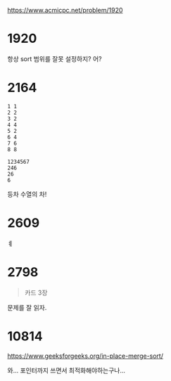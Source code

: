 https://www.acmicpc.net/problem/1920

# 1920

항상 sort 범위를 잘못 설정하지? 어?

# 2164

```
1 1
2 2
3 2
4 4
5 2
6 4
7 6
8 8

1234567
246
26
6
```

등차 수열의 차!

# 2609

ㅖ

# 2798

> 카드 3장

문제를 잘 읽자.

# 10814

https://www.geeksforgeeks.org/in-place-merge-sort/

와... 포인터까지 쓰면서 최적화해야하는구나...
